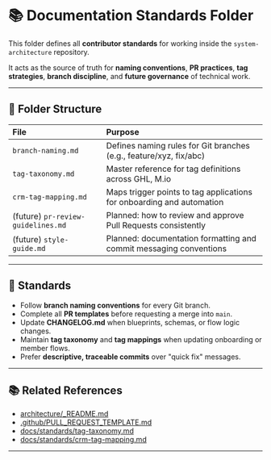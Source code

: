 # 📚 Documentation Standards Folder

This folder defines all **contributor standards** for working inside the `system-architecture` repository.

It acts as the source of truth for **naming conventions**, **PR practices**, **tag strategies**, **branch discipline**, and **future governance** of technical work.

---

## 📂 Folder Structure

| File | Purpose |
|:-----|:--------|
| `branch-naming.md` | Defines naming rules for Git branches (e.g., feature/xyz, fix/abc) |
| `tag-taxonomy.md` | Master reference for tag definitions across GHL, M.io |
| `crm-tag-mapping.md` | Maps trigger points to tag applications for onboarding and automation |
| (future) `pr-review-guidelines.md` | Planned: how to review and approve Pull Requests consistently |
| (future) `style-guide.md` | Planned: documentation formatting and commit messaging conventions |

---

## 📌 Standards

- Follow **branch naming conventions** for every Git branch.
- Complete all **PR templates** before requesting a merge into `main`.
- Update **CHANGELOG.md** when blueprints, schemas, or flow logic changes.
- Maintain **tag taxonomy** and **tag mappings** when updating onboarding or member flows.
- Prefer **descriptive, traceable commits** over "quick fix" messages.

---

## 📚 Related References

- [architecture/_README.md](../../architecture/_README.md)
- [.github/PULL_REQUEST_TEMPLATE.md](../../.github/PULL_REQUEST_TEMPLATE.md)
- [docs/standards/tag-taxonomy.md](./tag-taxonomy.md)
- [docs/standards/crm-tag-mapping.md](./crm-tag-mapping.md)

---